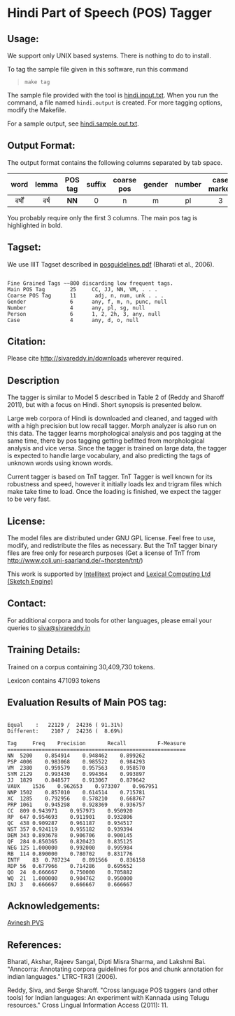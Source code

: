 # Hindi Part of Speech (POS) Tagger

## Usage:

We support only UNIX based systems. There is nothing to do to install.

To tag the sample file given in this software, run this command

>     make tag

The sample file provided with the tool is [hindi.input.txt](https://bitbucket.org/sivareddyg/hindi-part-of-speech-tagger/src/master/hindi.input.txt). When you run the command, a file named `hindi.output` is created. For more tagging options, modify the Makefile.

For a sample output, see [hindi.sample.out.txt](https://bitbucket.org/sivareddyg/hindi-part-of-speech-tagger/src/master/hindi.sample.out.pdf).

## Output Format:

The output format contains the following columns separated by tab space.

| word | lemma |  **POS tag** | suffix | coarse pos | gender | number | case marker |
| :------: |:-----:| :-----: | :-----: | :-----: | :-----: | :-----: | :-----: | 
| वर्षों |  वर्ष | **NN** | 0 | n | m | pl | 3 | o |

You probably require only the first 3 columns. The main pos tag is highlighted in bold.

## Tagset:

We use IIIT Tagset described in [posguidelines.pdf](https://bitbucket.org/sivareddyg/hindi-part-of-speech-tagger/src/master/posguidelines.pdf) (Bharati et al., 2006). 


```

Fine Grained Tags ~~800 discarding low frequent tags.
Main POS Tag        25     CC, JJ, NN, VM, . . .
Coarse POS Tag      11      adj, n, num, unk . . .
Gender              6      any, f, m, n, punc, null
Number              4      any, pl, sg, null
Person              6      1, 2, 2h, 3, any, null
Case                4      any, d, o, null

```


## Citation:

Please cite http://sivareddy.in/downloads wherever required.

## Description

The tagger is similar to Model 5 described in Table 2 of (Reddy and Sharoff 2011), but with a focus on Hindi. Short synopsis is presented below. 

Large web corpora of Hindi is downloaded and cleaned, and tagged with with a high precision but low recall tagger. Morph analyzer is also run on this data. The tagger learns morphological analysis and pos tagging at the same time, there by pos tagging getting befitted from morphological analysis and vice versa. Since the tagger is trained on large data, the tagger is expected to handle large vocabulary, and also predicting the tags of unknown words using known words.

Current tagger is based on TnT tagger. TnT Tagger is well known for its robustness and speed, however it initially loads lex and trigram files which make take time to load. Once the loading is finished, we expect the tagger to be very fast.

## License:

The model files are distributed under GNU GPL license. Feel free to use, modify, and redistribute the files as necessary. But the TnT tagger binary files are free only for research purposes (Get a license of TnT from http://www.coli.uni-saarland.de/~thorsten/tnt/)

This work is supported by [Intellitext](http://corpus.leeds.ac.uk/it/) project and [Lexical Computing Ltd (Sketch Engine)](http://www.sketchengine.co.uk/?page=Website/Company)

## Contact:

For additional corpora and tools for other languages, please email your queries to siva@sivareddy.in

## Training Details:

Trained on a corpus containing 30,409,730 tokens.

Lexicon contains 471093 tokens

## Evaluation Results of Main POS tag:



```

Equal	 :   22129 /  24236 ( 91.31%)
Different:    2107 /  24236 (  8.69%)

Tag     Freq    Precision       Recall          F-Measure
=========================================================
NN	5200	0.854914	0.948462	0.899262
PSP	4006	0.983068	0.985522	0.984293
VM	2380	0.959579	0.957563	0.958570
SYM	2129	0.993430	0.994364	0.993897
JJ	1829	0.848577	0.913067	0.879642
VAUX	1536	0.962653	0.973307	0.967951
NNP	1502	0.857010	0.614514	0.715781
XC	1285	0.792956	0.578210	0.668767
PRP	1061	0.945298	0.928369	0.936757
CC	809	0.943971	0.957973	0.950920
RP	647	0.954693	0.911901	0.932806
QC	438	0.909287	0.961187	0.934517
NST	357	0.924119	0.955182	0.939394
DEM	343	0.893678	0.906706	0.900145
QF	284	0.850365	0.820423	0.835125
NEG	125	1.000000	0.992000	0.995984
RB	114	0.890000	0.780702	0.831776
INTF	83	0.787234	0.891566	0.836158
RDP	56	0.677966	0.714286	0.695652
QO	24	0.666667	0.750000	0.705882
WQ	21	1.000000	0.904762	0.950000
INJ	3	0.666667	0.666667	0.666667

```

## Acknowledgements:

[Avinesh PVS](http://www.avineshpvs.com/)

## References:

Bharati, Akshar, Rajeev Sangal, Dipti Misra Sharma, and Lakshmi Bai. "Anncorra: Annotating corpora guidelines for pos and chunk annotation for indian languages." LTRC-TR31 (2006).

Reddy, Siva, and Serge Sharoff. "Cross language POS taggers (and other tools) for Indian languages: An experiment with Kannada using Telugu resources." Cross Lingual Information Access (2011): 11.